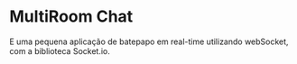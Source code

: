 # MultiRoom Chat

E uma pequena aplicação de batepapo em real-time utilizando webSocket, com a biblioteca Socket.io.

